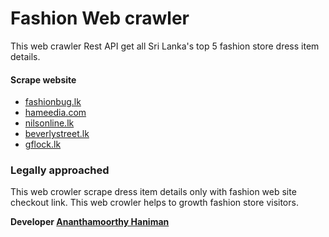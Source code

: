 
<h1>Fashion Web crawler</h1> 

<p>This web crawler Rest API get all Sri Lanka's top 5 fashion store dress item details.</p>

<h4>Scrape website</h4>
<ul>
<li><a href="https://fashionbug.lk">fashionbug.lk</a></li>
<li><a href="https://hameedia.com/">hameedia.com</a></li>
<li><a href="https://www.nilsonline.lk">nilsonline.lk</a></li>
<li><a href="https://www.beverlystreet.lk">beverlystreet.lk</a></li>
<li><a href="https://gflock.lk/">gflock.lk</a></li>
</ul>

<h3>Legally approached</h3>
<p>This web crowler scrape dress item details only with fashion web site checkout link. 
This web crowler helps to growth fashion store visitors.</p>

<b>Developer <a href="https://www.linkedin.com/in/ananth-haniman/">Ananthamoorthy Haniman</a></b>
